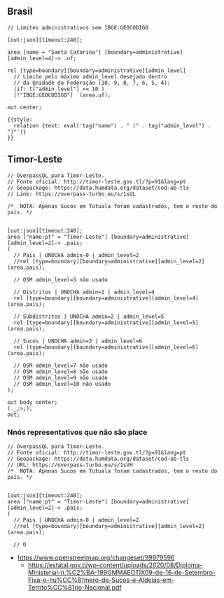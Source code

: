 ## Brasil


```overpassql
// Limites administrativos sem IBGE:GEOCODIGO

[out:json][timeout:240];

area [name = "Santa Catarina"] [boundary=administrative][admin_level=4]-> .uf;

rel [type=boundary][boundary=administrative][admin_level]
  // Limite pelo máximo admin_level desejado dentro
  // da Unidade da Federação (10, 9, 8, 7, 6, 5, 4):
  (if: t["admin_level"] <= 10 )
  [!"IBGE:GEOCODIGO"]  (area.uf);

out center;

{{style:
  relation {text: eval('tag("name") . " (" . tag("admin_level") . ")"')}
}}

```


## Timor-Leste

```overpassql
// OverpassQL para Timor-Leste.
// Fonte oficial: http://timor-leste.gov.tl/?p=91&lang=pt
// Geopackage: https://data.humdata.org/dataset/cod-ab-tls
// Link: https://overpass-turbo.eu/s/1sUL

/*  NOTA: Apenas Sucos em Tutuala foram cadastrados, tem o resto do país. */


[out:json][timeout:240];
area ["name:pt" = "Timor-Leste"] [boundary=administrative][admin_level=2]-> .pais;
(
  // Pais | UNOCHA admin-0 | admin_level=2
  //rel [type=boundary][boundary=administrative][admin_level=2] (area.pais);

  // OSM admin_level=3 não usado

  // Distritos | UNOCHA admin=1 | admin_level=4
  rel [type=boundary][boundary=administrative][admin_level=4] (area.pais);

  // Subdistritos | UNOCHA admin=2 | admin_level=5
  rel [type=boundary][boundary=administrative][admin_level=5] (area.pais);

  // Sucos | UNOCHA admin=3 | admin_level=6
  rel [type=boundary][boundary=administrative][admin_level=6] (area.pais);

  // OSM admin_level=7 não usado
  // OSM admin_level=8 não usado
  // OSM admin_level=9 não usado
  // OSM admin_level=10 não usado
);

out body center;
(._;>;);
out;

```

### Nnós representativos que não são place

```overpassql
// OverpassQL para Timor-Leste.
// Fonte oficial: http://timor-leste.gov.tl/?p=91&lang=pt
// Geopackage: https://data.humdata.org/dataset/cod-ab-tls
// URL: https://overpass-turbo.eu/s/1sVH
/*  NOTA: Apenas Sucos em Tutuala foram cadastrados, tem o resto do país. */


[out:json][timeout:240];
area ["name:pt" = "Timor-Leste"] [boundary=administrative][admin_level=2]-> .pais;
(
  // Pais | UNOCHA admin-0 | admin_level=2
  //rel [type=boundary][boundary=administrative][admin_level=2] (area.pais);

  // O

```

- https://www.openstreetmap.org/changeset/99979596
  - https://estatal.gov.tl/wp-content/uploads/2020/08/Diploma-Ministerial-n.%C2%BA-199GMMAEOTIX09-de-16-de-Setembro-Fixa-o-nu%CC%81mero-de-Sucos-e-Aldeias-em-Territo%CC%81rio-Nacional.pdf